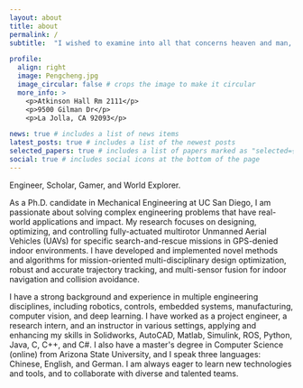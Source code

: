```yaml
---
layout: about
title: about
permalink: /
subtitle:  "I wished to examine into all that concerns heaven and man, to penetrate the changes of the past and present, completing all as the work of one family." - Sima Qian (司马迁)

profile:
  align: right
  image: Pengcheng.jpg
  image_circular: false # crops the image to make it circular
  more_info: >
    <p>Atkinson Hall Rm 2111</p>
    <p>9500 Gilman Dr</p>
    <p>La Jolla, CA 92093</p>

news: true # includes a list of news items
latest_posts: true # includes a list of the newest posts
selected_papers: true # includes a list of papers marked as "selected={true}"
social: true # includes social icons at the bottom of the page
---
```

<!-- 
Write your biography here. Tell the world about yourself. Link to your favorite [subreddit](http://reddit.com). You can put a picture in, too. The code is already in, just name your picture `prof_pic.jpg` and put it in the `img/` folder.

Put your address / P.O. box / other info right below your picture. You can also disable any of these elements by editing `profile` property of the YAML header of your `_pages/about.md`. Edit `_bibliography/papers.bib` and Jekyll will render your [publications page](/al-folio/publications/) automatically.

Link to your social media connections, too. This theme is set up to use [Font Awesome icons](https://fontawesome.com/) and [Academicons](https://jpswalsh.github.io/academicons/), like the ones below. Add your Facebook, Twitter, LinkedIn, Google Scholar, or just disable all of them. -->

Engineer, Scholar, Gamer, and World Explorer.

As a Ph.D. candidate in Mechanical Engineering at UC San Diego, I am passionate about solving complex engineering problems that have real-world applications and impact. My research focuses on designing, optimizing, and controlling fully-actuated multirotor Unmanned Aerial Vehicles (UAVs) for specific search-and-rescue missions in GPS-denied indoor environments. I have developed and implemented novel methods and algorithms for mission-oriented multi-disciplinary design optimization, robust and accurate trajectory tracking, and multi-sensor fusion for indoor navigation and collision avoidance.

I have a strong background and experience in multiple engineering disciplines, including robotics, controls, embedded systems, manufacturing, computer vision, and deep learning. I have worked as a project engineer, a research intern, and an instructor in various settings, applying and enhancing my skills in Solidworks, AutoCAD, Matlab, Simulink, ROS, Python, Java, C, C++, and C#. I also have a master's degree in Computer Science (online) from Arizona State University, and I speak three languages: Chinese, English, and German. I am always eager to learn new technologies and tools, and to collaborate with diverse and talented teams.
